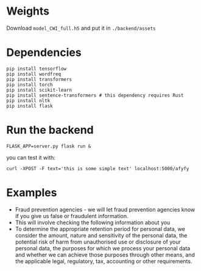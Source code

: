 # Weights

Download `model_CWI_full.h5` and put it in `./backend/assets`

# Dependencies
```shell
pip install tensorflow
pip install wordfreq
pip install transformers
pip install torch
pip install scikit-learn
pip install sentence-transformers # this dependency requires Rust
pip install nltk
pip install flask
```

# Run the backend
```shell
FLASK_APP=server.py flask run &
```

you can test it with:
```shell
curl -XPOST -F text='this is some simple text' localhost:5000/afyfy
```

# Examples

- Fraud prevention agencies - we will let fraud prevention agencies know if you give us false or fraudulent information.
- This will involve checking the following information about you
- To determine the appropriate retention period for personal data, we consider the amount, nature and sensitivity of the personal data, the potential risk of harm from unauthorised use or disclosure of your personal data, the purposes for which we process your personal data and whether we can achieve those purposes through other means, and the applicable legal, regulatory, tax, accounting or other requirements.
